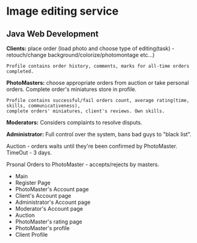 
Image editing service
======================
<epam> Java Web Development
---------------------------

**Clients:** place order (load photo and choose type of editing(task) - retouch/change background/colorize/photomontage etc...)

	Profile contains order history, comments, marks for all-time orders completed.

**PhotoMasters:** choose appropriate orders from auction or take personal orders. Complete order's miniatures store in profile.
	
	Profile contains successful/fail orders count, average rating(time, skills, communicativeness), 
	complete orders' miniatures, client's reviews. Own skills.

**Moderators:** Considers complaints to resolve disputs. 

**Administrator:** Full control over the system, bans bad guys to "black list".

Auction - orders waits until they're been confirmed by PhotoMaster. TimeOut - 3 days.

Prsonal Orders to PhotoMaster - accepts/rejects by masters.

*   Main
*   Register Page
*   PhotoMaster's Account page
*   Client's Account page
*   Administrator's Account page
*   Moderator's Account page
*   Auction
*   PhotoMaster's rating page
*   PhotoMaster's profile
*   Client Profile
